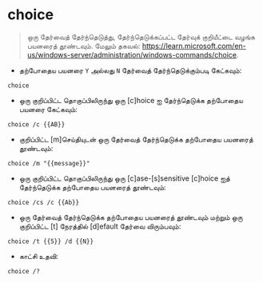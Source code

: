 # choice

> ஒரு தேர்வைத் தேர்ந்தெடுத்து, தேர்ந்தெடுக்கப்பட்ட தேர்வுக் குறியீட்டை வழங்க பயனரைத் தூண்டவும்.
> மேலும் தகவல்: <https://learn.microsoft.com/en-us/windows-server/administration/windows-commands/choice>.

- தற்போதைய பயனரை `Y` அல்லது `N` தேர்வைத் தேர்ந்தெடுக்கும்படி கேட்கவும்:

`choice`

- ஒரு குறிப்பிட்ட தொகுப்பிலிருந்து ஒரு [c]hoice ஐ தேர்ந்தெடுக்க தற்போதைய பயனரை கேட்கவும்:

`choice /c {{AB}}`

- குறிப்பிட்ட [m]செய்தியுடன் ஒரு தேர்வைத் தேர்ந்தெடுக்க தற்போதைய பயனரைத் தூண்டவும்:

`choice /m "{{message}}"`

- ஒரு குறிப்பிட்ட தொகுப்பிலிருந்து ஒரு [c]ase-[s]sensitive [c]hoice ஐத் தேர்ந்தெடுக்க தற்போதைய பயனரைத் தூண்டவும்:

`choice /cs /c {{Ab}}`

- ஒரு தேர்வைத் தேர்ந்தெடுக்க தற்போதைய பயனரைத் தூண்டவும் மற்றும் ஒரு குறிப்பிட்ட [t] நேரத்தில் [d]efault தேர்வை விரும்பவும்:

`choice /t {{5}} /d {{N}}`

- காட்சி உதவி:

`choice /?`
